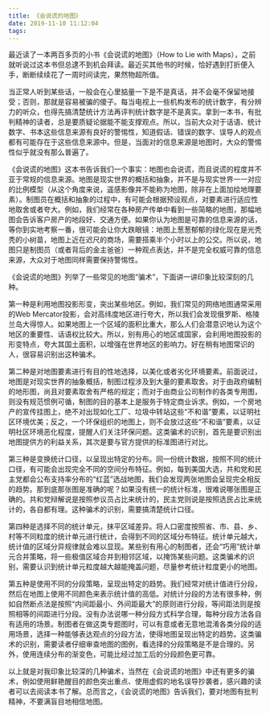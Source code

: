 ```yaml
---
title: 《会说谎的地图》
date: 2019-11-10 11:12:04
tags:
---
```


最近读了一本两百多页的小书《会说谎的地图》（How to Lie with Maps），之前就听说过这本书但总逮不到机会拜读。最近买其他书的时候，恰好遇到打折便入手，断断续续花了一周时间读完，果然物超所值。

当正常人听到某些话，一般会在心里掂量一下是不是真话，并不会毫不保留地接受；否则，那就是容易被骗的傻子。每当电视上一些机构发布的统计数字，有分辨力的听众，也得先搞清楚统计方法再评判统计数字是不是真实。拿到一本书，有批判精神的读者，总是要质疑论据能不能支撑观点。所以，当前大众对于话语、统计数字、书本这些信息来源有良好的警惕性，知道假话、错误的数字、误导人的观点都有可能存在于这些信息来源中。但是，当面对的信息来源是地图时，大众的警惕性似乎就没有那么普遍了。

《会说谎的地图》这本书告诉我们一个事实：地图也会说谎，而且说谎的程度并不亚于常规的信息来源。地图是现实世界的概括和抽象，并不是与现实世界一一对应的比例模型（从这个角度来说，遥感影像并不能称为地图，除非在上面加绘地理要素）。制图员在概括和抽象的过程中，有可能会根据预设观点，对要素进行适应性地取舍或者夸大。例如，我们经常在各种房产传单中看到一些简略的地图，那幅地图会告诉客户房产的地段好、交通方便。如果你认为地图是可靠的信息来源的话，等你到实地考察一番，很可能会让你大跌眼镜：地图上葱葱郁郁的绿化现在是光秃秃的小树苗，地图上近在迟尺的商场，需要搭乘半个小时以上的公交。所以说，地图只是制图员（或者背后的金主爸爸）一种观点表达，并不是完全权威可靠的信息来源，大众对于地图同样需要保持警惕性。

《会说谎的地图》列举了一些常见的地图“骗术”，下面讲一讲印象比较深刻的几种。

第一种是利用地图投影形变，突出某些地区。例如，我们常见的网络地图通常采用的Web Mercator投影，会对高纬度地区进行夸大，所以我们会发现俄罗斯、格陵兰岛大得惊人。如果地图上一个区域的面积比重大，那么人们会潜意识地认为这个地区的重要性、话语权比较大。所以，别有用心的地区或国家，会利用地图投影的形变特点，夸大其国土面积，以增强在世界地区的影响力。好在稍有地图常识的人，很容易识别出这种骗术。

第二种是对地图要素进行有目的性地选择，以美化或者劣化环境要素。前面说过，地图是对现实世界的抽象概括，制图过程涉及到大量的要素取舍。对于由政府编制的地形图，尚且对要素取舍有严格的规定；而对于由商业公司制作的各类专用图，则没有规范惯例可循，制图的目的基本上是服务于特定商业诉求。例如，一个房地产的宣传挂图上，绝不对出现如化工厂、垃圾中转站这些“不和谐”要素，以证明社区环境优美；反之，一个环保组织的地图上，则不会放过这些“不和谐”要素，以证明社区环境恶化程度，提醒人们关注环保问题。这类骗术的识别，首先是要识别出地图提供方的利益关系，其次是要与官方提供的标准图进行对比。

第三种是变换统计口径，以呈现出特定的分布。同一份统计数据，按照不同的统计口径，有可能会出现完全不同的空间分布特征。例如，每到美国大选，共和党和民主党都会公布支持率分布的“红蓝”选战地图，我们会发现两张地图会呈现完全相反的趋势。那到底那张图是准确的呢？如果没有统一的统计标准，很难说哪张图是正确的。共和党辩解说是按照参议员占比来统计的，民主党则说是按照选民占比来统计的，各自都有理。这种骗术的识别，需要搞清楚统计口径。

第四种是选择不同的统计单元，抹平区域差异。将人口密度按照省、市、县、乡、村等不同粒度的统计单元进行统计，会得到不同的区域分布特征。统计单元越大，统计值的区域分异规律就会难以显现。某些别有用心的制图者，还会“巧用”统计单元合并策略，将一些极值区域合并到相邻区域，以掩饰某些问题。这类骗术的识别，需要认识到统计单元粒度越大越能掩盖问题，尽量参考统计粒度更小的地图。

第五种是使用不同的分段策略，呈现出特定的趋势。我们经常对统计值进行分段，然后在地图上使用不同颜色来表示统计值的高低。对统计分段的方法有很多种，例如自然断点法是按照“内间距最小、外间距最大”的原则进行分段，等间距法则是按照相等的间距进行分段。没有办法说哪一种分段方式科学合理，每种分段方法各自有适用的场景。制图者在做这类专题图时，可以有意或者无意地混淆各类分段的适用场景，选择一种能够表达观点的分段方法，使得地图呈现出特定的趋势。这类骗术的识别，需要读者仔细审查地图的图例，看选择的分段策略是不是合理的。另外，使用连续分布的渐变色，可能比经过加工后的分段颜色更可靠。

以上就是对我印象比较深的几种骗术，当然在《会说谎的地图》中还有更多的骗术，例如使用鲜艳醒目的颜色突出重点、使用虚假的地名误导抄袭者，感兴趣的读者可以去阅读本书了解。总而言之，《会说谎的地图》告诉我们，要对地图有批判精神，不要满盲目地相信地图。


